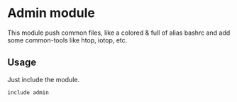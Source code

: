 Admin module
======

This module push common files, like a colored & full of alias bashrc and add some common-tools like htop, iotop, etc.

Usage
-----

Just include the module. 

    include admin

